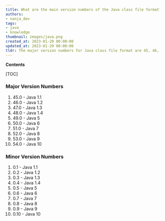 ```yaml
---
title: What are the main version numbers of the Java class file format?
authors:
- nanja_dev
tags:
- java
- knowledge
thumbnail: images/java.png
created_at: 2023-01-29 00:00:00
updated_at: 2023-01-29 00:00:00
tldr: The major version numbers for Java class file format are 45, 46, 47, 48, 49, 50, 51, 52, 53, 54, 55, 56, 57, 58, 59 and 60.
---
```


**Contents**

[TOC]

### Major Version Numbers
1. 45.0 - Java 1.1
2. 46.0 - Java 1.2
3. 47.0 - Java 1.3
4. 48.0 - Java 1.4
5. 49.0 - Java 5
6. 50.0 - Java 6
7. 51.0 - Java 7
8. 52.0 - Java 8
9. 53.0 - Java 9
10. 54.0 - Java 10

### Minor Version Numbers
1. 0.1 - Java 1.1
2. 0.2 - Java 1.2
3. 0.3 - Java 1.3
4. 0.4 - Java 1.4
5. 0.5 - Java 5
6. 0.6 - Java 6
7. 0.7 - Java 7
8. 0.8 - Java 8
9. 0.9 - Java 9
10. 0.10 - Java 10
